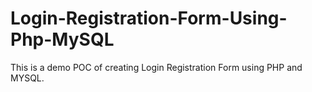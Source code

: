 # Login-Registration-Form-Using-Php-MySQL

This is a demo POC of creating Login Registration Form using PHP and MYSQL. 
